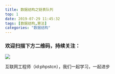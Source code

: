 ```yaml
---
title: 数据结构之链表队列
top: 1
date: 2019-07-29 11:45:32
tags: [数据结构,算法]
categories: "数据结构"
---
```

### 欢迎扫描下方二维码，持续关注：
![](http://ww1.sinaimg.cn/large/a616b9a4gy1g4xzv954a4j20760763yo.jpg)

互联网工程师（id:phpstcn），我们一起学习，一起进步